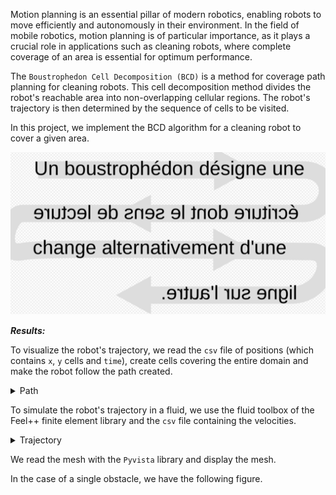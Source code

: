<!-- ***"Rien n'est plus fécond tous les mathématiciens le savent que ces obscures analogies, ces troubles reflets d'une théorie à une autre, ces furtives caresses, ces broulleries inexplicables; rien aussi ne donne plus de plaisir au chercheur.*** 

***Un jour vient où l'illusion se dissipe, le pressentiment se change en certitude, les théories jumelles révèlent leurs sources communes avant de disparaître; comme l'enseigne la Gita on atteint à la connaissance et à l'indifférence en même temps.*** 

***La métaphysique est devenue mathématique, prête à former la matière d'un traité dont la beauté froide ne saurait plus émouvoir."*** -->

Motion planning is an essential pillar of modern robotics, enabling robots to move efficiently and autonomously in their environment. In the field of mobile robotics, motion planning is of particular importance, as it plays a crucial role in applications such as cleaning robots, where complete coverage of an area is essential for optimum performance.

The `Boustrophedon Cell Decomposition (BCD)` is a method for coverage path planning for cleaning robots. 
This cell decomposition method divides the robot's reachable area into non-overlapping cellular regions. 
The robot's trajectory is then determined by the sequence of cells to be visited.

In this project, we implement the BCD algorithm for a cleaning robot to cover a given area.

![BCD](images/Boustrophedon.png)

***Results:***

To visualize the robot's trajectory, we read the `csv` file of positions (which contains `x`, `y` cells and `time`), create cells covering the entire domain and make the robot follow the path created.

<details>
  <summary>Path</summary>
  <img src="images/boustrophedon.png" alt="Path" width="600"/>
</details>

To simulate the robot's trajectory in a fluid, we use the fluid toolbox of the Feel++ finite element library and the `csv` file containing the velocities.


<!-- <video width="600" controls>
  <source src="images/pathvideo.mp4" type="video/mp4">
  Your browser does not support the video tag.
</video> -->

<details>
  <summary>Trajectory</summary>
  <img src="images/pathvideo.gif" alt="Trajectory" width="600"/>
</details>
<!-- ![Trajectory](images/pathvideo.gif) -->

We read the mesh with the `Pyvista` library and display the mesh. 

In the case of a single obstacle, we have the following figure.